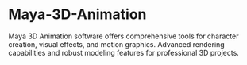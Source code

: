 # Maya-3D-Animation
Maya 3D Animation software offers comprehensive tools for character creation, visual effects, and motion graphics. Advanced rendering capabilities and robust modeling features for professional 3D projects.
